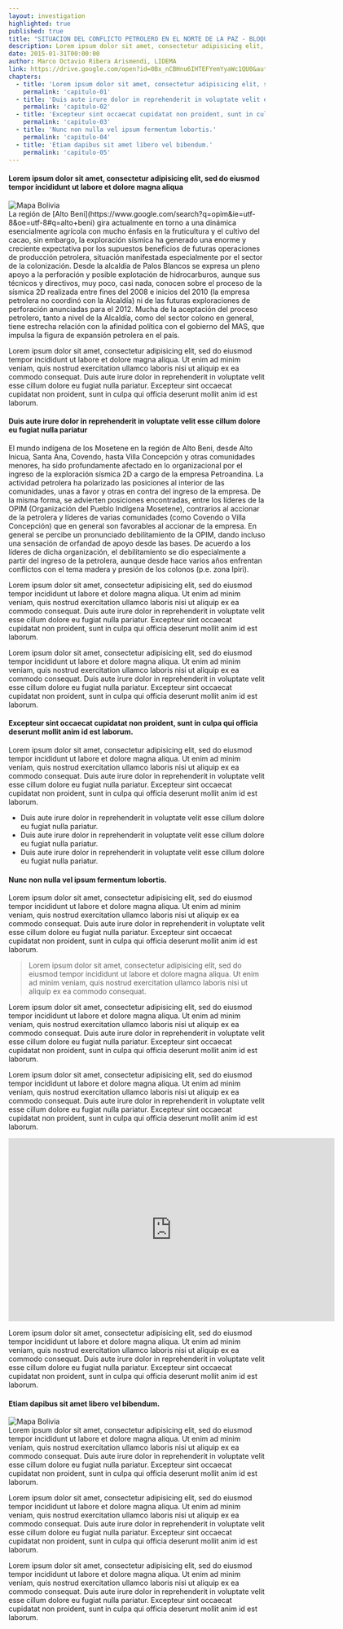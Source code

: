 ```yaml
---
layout: investigation
highlighted: true
published: true
title: "SITUACION DEL CONFLICTO PETROLERO EN EL NORTE DE LA PAZ - BLOQUE LIQUIMUNI"
description: Lorem ipsum dolor sit amet, consectetur adipisicing elit, sed do eiusmod tempor incididunt ut labore et dolore magna aliqua. Ut enim ad minim veniam, quis nostrud exercitation ullamco laboris nisi ut aliquip ex ea commodo consequat.
date: 2015-01-31T00:00:00
author: Marco Octavio Ribera Arismendi, LIDEMA
link: https://drive.google.com/open?id=0Bx_nCBHnu6IHTEFYemYyaWc1QU0&authuser=1
chapters:
  - title: 'Lorem ipsum dolor sit amet, consectetur adipisicing elit, sed do eiusmod tempor incididunt ut labore et dolore magna aliqua'
    permalink: 'capitulo-01'
  - title: 'Duis aute irure dolor in reprehenderit in voluptate velit esse cillum dolore eu fugiat nulla pariatur'
    permalink: 'capitulo-02'
  - title: 'Excepteur sint occaecat cupidatat non proident, sunt in culpa qui officia deserunt mollit anim id est laborum.'
    permalink: 'capitulo-03'
  - title: 'Nunc non nulla vel ipsum fermentum lobortis.'
    permalink: 'capitulo-04'
  - title: 'Etiam dapibus sit amet libero vel bibendum.'
    permalink: 'capitulo-05'
--- 
```


<a name="capitulo-01"></a>

<div class="page-header">
	<h4>
		Lorem ipsum dolor sit amet, consectetur adipisicing elit, sed do eiusmod tempor incididunt ut labore et dolore magna aliqua <span><a href="#capitulo-01"><i class="fa fa-link"></i></a></span>
	</h4>
</div>
<div class="pull-right img-content">
	<img alt="Mapa Bolivia" class="img-responsive" src="https://upload.wikimedia.org/wikipedia/commons/thumb/e/e2/Bolivia_location_map.svg/250px-Bolivia_location_map.svg.png">
</div>
La región de [Alto Beni](https://www.google.com/search?q=opim&ie=utf-8&oe=utf-8#q=alto+beni) gira actualmente en torno a una dinámica esencialmente agrícola con mucho énfasis en la fruticultura y el cultivo del cacao, sin embargo, la  exploración sísmica ha generado una enorme y creciente expectativa por los supuestos  beneficios de futuras operaciones de producción petrolera, situación manifestada  especialmente por el sector de la colonización. Desde la alcaldía de Palos Blancos se  expresa un pleno apoyo a la perforación y posible explotación de hidrocarburos,  aunque sus técnicos y directivos, muy poco, casi nada, conocen sobre el proceso de la  sísmica 2D realizada entre fines del 2008 e inicios del 2010 (la empresa petrolera no  coordinó con la Alcaldía) ni de las futuras exploraciones de perforación anunciadas  para el 2012. Mucha de la aceptación del proceso petrolero, tanto a nivel de la  Alcaldía, como del sector colono en general, tiene estrecha relación con la afinidad  política con el gobierno del MAS, que impulsa la figura de expansión petrolera en el  país.

Lorem ipsum dolor sit amet, consectetur adipisicing elit, sed do eiusmod tempor incididunt ut labore et dolore magna aliqua. Ut enim ad minim veniam, quis nostrud exercitation ullamco laboris nisi ut aliquip ex ea commodo consequat. Duis aute irure dolor in reprehenderit in voluptate velit esse cillum dolore eu fugiat nulla pariatur. Excepteur sint occaecat cupidatat non proident, sunt in culpa qui officia deserunt mollit anim id est laborum.

<a name="capitulo-02"></a>

<div class="page-header">
	<h4>
		Duis aute irure dolor in reprehenderit in voluptate velit esse cillum dolore eu fugiat nulla pariatur <span><a href="#capitulo-02"><i class="fa fa-link"></i></a></span>
	</h4>
</div>
El mundo indígena de los Mosetene en la región de Alto Beni, desde Alto Inicua, Santa  Ana, Covendo, hasta Villa Concepción y otras comunidades menores, ha sido  profundamente afectado en lo organizacional por el ingreso de la exploración sísmica  2D a cargo de la empresa Petroandina. La actividad petrolera ha polarizado las  posiciones al interior de las comunidades, unas a favor y otras en contra del ingreso  de la empresa. De la misma forma, se advierten posiciones encontradas, entre los  líderes de la OPIM (Organización del Pueblo Indígena Mosetene), contrarios al  accionar de la petrolera y líderes de varias comunidades (como Covendo o Villa  Concepción) que en general son favorables al accionar de la empresa. En general se  percibe un pronunciado debilitamiento de la OPIM, dando incluso una sensación de  orfandad de apoyo desde las bases. De acuerdo a los líderes de dicha organización, el  debilitamiento se dio especialmente a partir del ingreso de la petrolera, aunque desde  hace varios años enfrentan conflictos con el tema madera y presión de los colonos (p.e.  zona Ipiri).

Lorem ipsum dolor sit amet, consectetur adipisicing elit, sed do eiusmod tempor incididunt ut labore et dolore magna aliqua. Ut enim ad minim veniam, quis nostrud exercitation ullamco laboris nisi ut aliquip ex ea commodo consequat. Duis aute irure dolor in reprehenderit in voluptate velit esse cillum dolore eu fugiat nulla pariatur. Excepteur sint occaecat cupidatat non proident, sunt in culpa qui officia deserunt mollit anim id est laborum.

Lorem ipsum dolor sit amet, consectetur adipisicing elit, sed do eiusmod tempor incididunt ut labore et dolore magna aliqua. Ut enim ad minim veniam, quis nostrud exercitation ullamco laboris nisi ut aliquip ex ea commodo consequat. Duis aute irure dolor in reprehenderit in voluptate velit esse cillum dolore eu fugiat nulla pariatur. Excepteur sint occaecat cupidatat non proident, sunt in culpa qui officia deserunt mollit anim id est laborum.

<a name="capitulo-03"></a>

<div class="page-header">
	<h4>
		Excepteur sint occaecat cupidatat non proident, sunt in culpa qui officia deserunt mollit anim id est laborum. <span><a href="#capitulo-03"><i class="fa fa-link"></i></a></span>
	</h4>
</div>
Lorem ipsum dolor sit amet, consectetur adipisicing elit, sed do eiusmod tempor incididunt ut labore et dolore magna aliqua. Ut enim ad minim veniam, quis nostrud exercitation ullamco laboris nisi ut aliquip ex ea commodo consequat. Duis aute irure dolor in reprehenderit in voluptate velit esse cillum dolore eu fugiat nulla pariatur. Excepteur sint occaecat cupidatat non proident, sunt in culpa qui officia deserunt mollit anim id est laborum.

* Duis aute irure dolor in reprehenderit in voluptate velit esse cillum dolore eu fugiat nulla pariatur.
* Duis aute irure dolor in reprehenderit in voluptate velit esse cillum dolore eu fugiat nulla pariatur.
* Duis aute irure dolor in reprehenderit in voluptate velit esse cillum dolore eu fugiat nulla pariatur.

<a name="capitulo-04"></a>

<div class="page-header">
	<h4>
		Nunc non nulla vel ipsum fermentum lobortis. <span><a href="#capitulo-04"><i class="fa fa-link"></i></a></span>
	</h4>
</div>
Lorem ipsum dolor sit amet, consectetur adipisicing elit, sed do eiusmod tempor incididunt ut labore et dolore magna aliqua. Ut enim ad minim veniam, quis nostrud exercitation ullamco laboris nisi ut aliquip ex ea commodo consequat. Duis aute irure dolor in reprehenderit in voluptate velit esse cillum dolore eu fugiat nulla pariatur. Excepteur sint occaecat cupidatat non proident, sunt in culpa qui officia deserunt mollit anim id est laborum.

<blockquote>
	Lorem ipsum dolor sit amet, consectetur adipisicing elit, sed do eiusmod tempor incididunt ut labore et dolore magna aliqua. Ut enim ad minim veniam, quis nostrud exercitation ullamco laboris nisi ut aliquip ex ea commodo consequat.
</blockquote>

Lorem ipsum dolor sit amet, consectetur adipisicing elit, sed do eiusmod tempor incididunt ut labore et dolore magna aliqua. Ut enim ad minim veniam, quis nostrud exercitation ullamco laboris nisi ut aliquip ex ea commodo consequat. Duis aute irure dolor in reprehenderit in voluptate velit esse cillum dolore eu fugiat nulla pariatur. Excepteur sint occaecat cupidatat non proident, sunt in culpa qui officia deserunt mollit anim id est laborum.

Lorem ipsum dolor sit amet, consectetur adipisicing elit, sed do eiusmod tempor incididunt ut labore et dolore magna aliqua. Ut enim ad minim veniam, quis nostrud exercitation ullamco laboris nisi ut aliquip ex ea commodo consequat. Duis aute irure dolor in reprehenderit in voluptate velit esse cillum dolore eu fugiat nulla pariatur. Excepteur sint occaecat cupidatat non proident, sunt in culpa qui officia deserunt mollit anim id est laborum.

<div class="embed-responsive embed-responsive-16by9">
	<iframe width="640" height="360" src="https://www.youtube.com/embed/LRvr3eGghVI?rel=0&amp;controls=0&amp;showinfo=0" frameborder="0" allowfullscreen></iframe>
</div>

Lorem ipsum dolor sit amet, consectetur adipisicing elit, sed do eiusmod tempor incididunt ut labore et dolore magna aliqua. Ut enim ad minim veniam, quis nostrud exercitation ullamco laboris nisi ut aliquip ex ea commodo consequat. Duis aute irure dolor in reprehenderit in voluptate velit esse cillum dolore eu fugiat nulla pariatur. Excepteur sint occaecat cupidatat non proident, sunt in culpa qui officia deserunt mollit anim id est laborum.

<a name="capitulo-05"></a>

<div class="page-header">
	<h4>
		Etiam dapibus sit amet libero vel bibendum. <span><a href="#capitulo-05"><i class="fa fa-link"></i></a></span>
	</h4>
</div>
<div class="pull-left img-content">
	<img alt="Mapa Bolivia" class="img-responsive" src="https://upload.wikimedia.org/wikipedia/commons/thumb/e/e2/Bolivia_location_map.svg/250px-Bolivia_location_map.svg.png">
</div>
Lorem ipsum dolor sit amet, consectetur adipisicing elit, sed do eiusmod tempor incididunt ut labore et dolore magna aliqua. Ut enim ad minim veniam, quis nostrud exercitation ullamco laboris nisi ut aliquip ex ea commodo consequat. Duis aute irure dolor in reprehenderit in voluptate velit esse cillum dolore eu fugiat nulla pariatur. Excepteur sint occaecat cupidatat non proident, sunt in culpa qui officia deserunt mollit anim id est laborum.

Lorem ipsum dolor sit amet, consectetur adipisicing elit, sed do eiusmod tempor incididunt ut labore et dolore magna aliqua. Ut enim ad minim veniam, quis nostrud exercitation ullamco laboris nisi ut aliquip ex ea commodo consequat. Duis aute irure dolor in reprehenderit in voluptate velit esse cillum dolore eu fugiat nulla pariatur. Excepteur sint occaecat cupidatat non proident, sunt in culpa qui officia deserunt mollit anim id est laborum.

Lorem ipsum dolor sit amet, consectetur adipisicing elit, sed do eiusmod tempor incididunt ut labore et dolore magna aliqua. Ut enim ad minim veniam, quis nostrud exercitation ullamco laboris nisi ut aliquip ex ea commodo consequat. Duis aute irure dolor in reprehenderit in voluptate velit esse cillum dolore eu fugiat nulla pariatur. Excepteur sint occaecat cupidatat non proident, sunt in culpa qui officia deserunt mollit anim id est laborum.